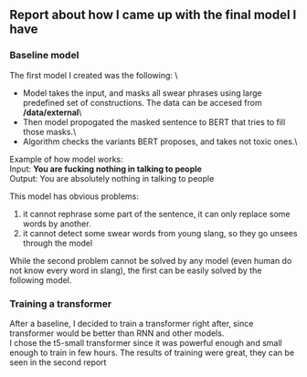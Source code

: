 ## Report about how I came up with the final model I have

### Baseline model
The first model I created was the following: \
- Model takes the input, and masks all swear phrases using large predefined set of constructions. The data can be accesed from __/data/external__\
- Then model propogated the masked sentence to BERT that tries to fill those masks.\
- Algorithm checks the variants BERT proposes, and takes not toxic ones.\

Example of how model works:\
Input: __You are fucking nothing in talking to people__\
Output: You are absolutely nothing in talking to people

This model has obvious problems: 
1. it cannot rephrase some part of the sentence, it can only replace some words by another.
2. it cannot detect some swear words from young slang, so they go unsees through the model

While the second problem cannot be solved by any model (even human do not know every word in slang), the first can be easily solved by the following model.
### Training a transformer
After a baseline, I decided to train a transformer right after, since transformer would be better than RNN and other models.\
I chose the t5-small transformer since it was powerful enough and small enough to train in few hours. The results of training were great, they can be seen in the second report
